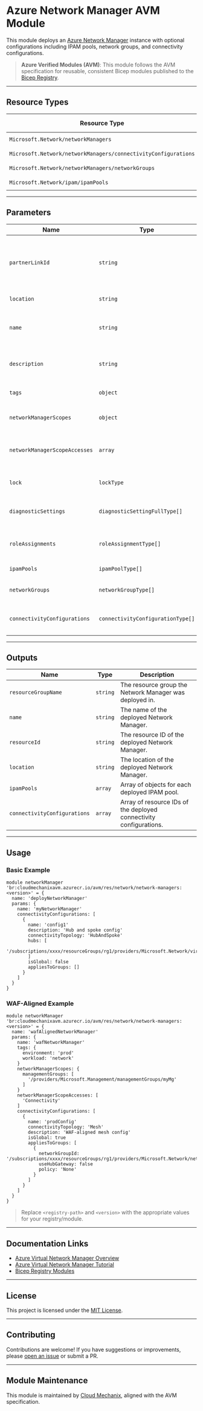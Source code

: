 # Azure Network Manager AVM Module

This module deploys an [Azure Network Manager](https://learn.microsoft.com/en-us/azure/virtual-network-manager/overview) instance with optional configurations including IPAM pools, network groups, and connectivity configurations.

> **Azure Verified Modules (AVM)**: This module follows the AVM specification for reusable, consistent Bicep modules published to the [Bicep Registry](https://learn.microsoft.com/en-us/azure/azure-resource-manager/bicep/registry-module-consume).

---

## Resource Types

| Resource Type | API Version |
|---------------|-------------|
| `Microsoft.Network/networkManagers` | `2023-09-01` |
| `Microsoft.Network/networkManagers/connectivityConfigurations` | `2023-09-01` |
| `Microsoft.Network/networkManagers/networkGroups` | `2023-09-01` |
| `Microsoft.Network/ipam/ipamPools` | `2023-09-01` |

---

## Parameters

| Name | Type | Description | Required | Default |
|------|------|-------------|----------|---------|
| `partnerLinkId` | `string` | Optional. Customer Usage Attribution (CUA) ID for partner tracking. | No | `'cca1ef9c-c4b1-4c3d-8973-7e5341ab6792'` |
| `location` | `string` | Location for all resources. | No | `resourceGroup().location` |
| `name` | `string` | The name of the Azure Network Manager resource. | Yes | N/A |
| `description` | `string` | Optional description of the Network Manager. | No | `''` |
| `tags` | `object` | Tags to apply to the resource. | No | `{}` |
| `networkManagerScopes` | `object` | Scopes for the Network Manager. | No | Root management group |
| `networkManagerScopeAccesses` | `array` | List of features (e.g., Connectivity, SecurityAdmin, Routing). | No | `["Connectivity", "SecurityAdmin", "Routing"]` |
| `lock` | `lockType` | Optional lock settings for the resource. | No | `null` |
| `diagnosticSettings` | `diagnosticSettingFullType[]` | Optional diagnostic settings for the resource. | No | `null` |
| `roleAssignments` | `roleAssignmentType[]` | Optional array of role assignments to create. | No | `null` |
| `ipamPools` | `ipamPoolType[]` | Optional list of IPAM pools. | No | `[]` |
| `networkGroups` | `networkGroupType[]` | Optional list of network groups. | No | `[]` |
| `connectivityConfigurations` | `connectivityConfigurationType[]` | Array of connectivity configurations to deploy. | Yes | `[]` |

---

## Outputs

| Name | Type | Description |
|------|------|-------------|
| `resourceGroupName` | `string` | The resource group the Network Manager was deployed in. |
| `name` | `string` | The name of the deployed Network Manager. |
| `resourceId` | `string` | The resource ID of the deployed Network Manager. |
| `location` | `string` | The location of the deployed Network Manager. |
| `ipamPools` | `array` | Array of objects for each deployed IPAM pool. |
| `connectivityConfigurations` | `array` | Array of resource IDs of the deployed connectivity configurations. |

---

## Usage

### Basic Example

```bicep
module networkManager 'br:cloudmechanixavm.azurecr.io/avm/res/network/network-managers:<version>' = {
  name: 'deployNetworkManager'
  params: {
    name: 'myNetworkManager'
    connectivityConfigurations: [
      {
        name: 'config1'
        description: 'Hub and spoke config'
        connectivityTopology: 'HubAndSpoke'
        hubs: [
          '/subscriptions/xxxx/resourceGroups/rg1/providers/Microsoft.Network/virtualNetworks/vnet1'
        ]
        isGlobal: false
        appliesToGroups: []
      }
    ]
  }
}
```

### WAF-Aligned Example

```bicep
module networkManager 'br:cloudmechanixavm.azurecr.io/avm/res/network/network-managers:<version>' = {
  name: 'wafAlignedNetworkManager'
  params: {
    name: 'wafNetworkManager'
    tags: {
      environment: 'prod'
      workload: 'network'
    }
    networkManagerScopes: {
      managementGroups: [
        '/providers/Microsoft.Management/managementGroups/myMg'
      ]
    }
    networkManagerScopeAccesses: [
      'Connectivity'
    ]
    connectivityConfigurations: [
      {
        name: 'prodConfig'
        connectivityTopology: 'Mesh'
        description: 'WAF-aligned mesh config'
        isGlobal: true
        appliesToGroups: [
          {
            networkGroupId: '/subscriptions/xxxx/resourceGroups/rg1/providers/Microsoft.Network/networkManagers/nm1/networkGroups/ng1'
            useHubGateway: false
            policy: 'None'
          }
        ]
      }
    ]
  }
}
```

> Replace `<registry-path>` and `<version>` with the appropriate values for your registry/module.

---

## Documentation Links

- [Azure Virtual Network Manager Overview](https://learn.microsoft.com/en-us/azure/virtual-network-manager/overview)
- [Azure Virtual Network Manager Tutorial](https://learn.microsoft.com/en-us/azure/virtual-network-manager/tutorial-network-manager-configure-connectivity)
- [Bicep Registry Modules](https://learn.microsoft.com/en-us/azure/azure-resource-manager/bicep/registry-module-consume)

---

## License

This project is licensed under the [MIT License](LICENSE).

---

## Contributing

Contributions are welcome! If you have suggestions or improvements, please [open an issue](https://github.com/aidanfinn/avm/issues) or submit a PR.

---

## Module Maintenance

This module is maintained by [Cloud Mechanix](https://www.cloudmechanix.com), aligned with the AVM specification.
